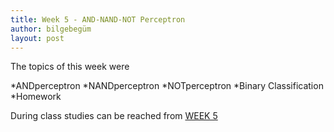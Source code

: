 ```yaml
---
title: Week 5 - AND-NAND-NOT Perceptron
author: bilgebegüm
layout: post
---
```



The topics of this week were

*ANDperceptron
*NANDperceptron
*NOTperceptron
*Binary Classification
*Homework

During class studies can be reached from <a href="https://drive.google.com/open?id=1ynpk0GsI8CbuOkmJa51nrDeye-eTdvlp">WEEK 5</a></p>
</header>
